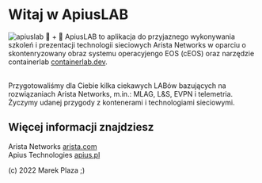# Witaj w ApiusLAB  
![apiuslab](https://marekplaza.github.io/apiuslab/apiuslab.png)
🐳 + 🧪 
ApiusLAB to aplikacja do przyjaznego wykonywania szkoleń i prezentacji technologii sieciowych Arista Networks w oparciu o skontenryzowany obraz systemu operacyjengo EOS (cEOS) oraz narzędzie containerlab [containerlab.dev](https://containerlab.dev). 

<br>Przygotowaliśmy dla Ciebie kilka ciekawych LABów bazujących na rozwiązaniach Arista Networks, m.in.: MLAG, L&S, EVPN i telemetria. Życzymy udanej przygody z kontenerami i technologiami sieciowymi.

    
## Więcej informacji znajdziesz
Arista Networks [arista.com](https://arista.com) <br/>
Apius Technologies [apius.pl](https://apius.pl)   

(c) 2022 Marek Plaza ;)

